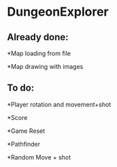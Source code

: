 # DungeonExplorer

## Already done:

*Map loading from file

*Map drawing with images

## To do:

*Player rotation and movement+shot

*Score

*Game Reset

*Pathfinder

*Random Move + shot

